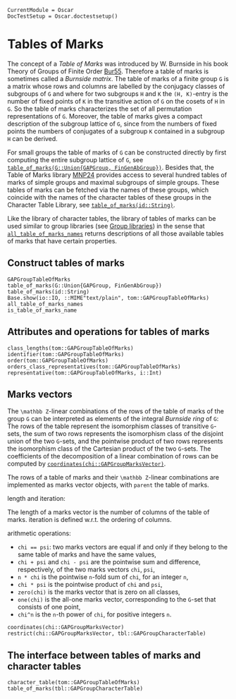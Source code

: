 ```@meta
CurrentModule = Oscar
DocTestSetup = Oscar.doctestsetup()
```

# Tables of Marks

The concept of a *Table of Marks* was introduced by W. Burnside in his book
Theory  of Groups of Finite Order [Bur55](@cite).
Therefore a table of marks is sometimes called a *Burnside matrix*.
The table of marks of a finite group ``G`` is a matrix whose rows and columns
are labelled by the conjugacy classes of subgroups of ``G`` and where for
two subgroups ``H`` and ``K`` the ``(H, K)``-entry is the number of
fixed points of ``K`` in the transitive action of ``G`` on the cosets of ``H``
in ``G``.
So the table of marks characterizes the set of all permutation representations
of ``G``.
Moreover, the table of marks gives a compact description of the
subgroup lattice of ``G``, since from the numbers of fixed points
the numbers of conjugates of a subgroup ``K`` contained in a subgroup ``H``
can be derived.

For small groups the table of marks of ``G`` can be constructed directly
by first computing the entire subgroup lattice of ``G``,
see [`table_of_marks(G::Union{GAPGroup, FinGenAbGroup})`](@ref).
Besides that, the Table of Marks library [MNP24](@cite) provides access to
several hundred tables of marks of simple groups and maximal subgroups
of simple groups.
These tables of marks can be fetched via the names of these groups,
which coincide with the names of the character tables of these groups
in the Character Table Library, see [`table_of_marks(id::String)`](@ref).

Like the library of character tables, the library of tables of marks
can be used similar to group libraries (see [Group libraries](@ref))
in the sense that [`all_table_of_marks_names`](@ref) returns descriptions
of all those available tables of marks that have certain properties.

## Construct tables of marks

```@docs
GAPGroupTableOfMarks
table_of_marks(G::Union{GAPGroup, FinGenAbGroup})
table_of_marks(id::String)
Base.show(io::IO, ::MIME"text/plain", tom::GAPGroupTableOfMarks)
all_table_of_marks_names
is_table_of_marks_name
```

## Attributes and operations for tables of marks

```@docs
class_lengths(tom::GAPGroupTableOfMarks)
identifier(tom::GAPGroupTableOfMarks)
order(tom::GAPGroupTableOfMarks)
orders_class_representatives(tom::GAPGroupTableOfMarks)
representative(tom::GAPGroupTableOfMarks, i::Int)
```

## Marks vectors

The ``\mathbb Z``-linear combinations of the rows of the table of marks
of the group ``G`` can be interpreted as elements of
the integral *Burnside ring* of ``G``:
The rows of the table represent the isomorphism classes of
transitive ``G``-sets, the sum of two rows represents the isomorphism class
of the disjoint union of the two ``G``-sets,
and the pointwise product of two rows represents the isomorphism class
of the Cartesian product of the two ``G``-sets.
The coefficients of the decomposition of a linear combination of rows
can be computed by [`coordinates(chi::GAPGroupMarksVector)`](@ref).

The rows of a table of marks and their ``\mathbb Z``-linear combinations
are implemented as marks vector objects, with `parent` the table of marks.

length and iteration:

The length of a marks vector is the number of columns of the table of marks.
iteration is defined w.r.t. the ordering of columns.

arithmetic operations:

- `chi == psi`:
  two marks vectors are equal if and only if they belong to the same
  table of marks and have the same values,
- `chi + psi` and `chi - psi` are the pointwise sum and difference,
  respectively, of the two marks vectors `chi`, `psi`,
- `n * chi` is the pointwise `n`-fold sum of `chi`, for an integer `n`,
- `chi * psi` is the pointwise product of `chi` and `psi`,
- `zero(chi)` is the marks vector that is zero on all classes,
- `one(chi)` is the all-one marks vector,
  corresponding to the ``G``-set that consists of one point,
- `chi^n` is the `n`-th power of `chi`, for positive integers `n`.

```@docs
coordinates(chi::GAPGroupMarksVector)
restrict(chi::GAPGroupMarksVector, tbl::GAPGroupCharacterTable)
```

## The interface between tables of marks and character tables

```@docs
character_table(tom::GAPGroupTableOfMarks)
table_of_marks(tbl::GAPGroupCharacterTable)
```
